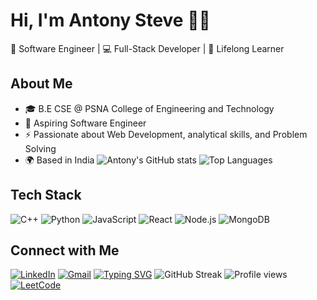 # Hi, I'm Antony Steve 👨‍💻
🚀 Software Engineer | 💻 Full-Stack Developer | 🌱 Lifelong Learner
## About Me
- 🎓 B.E CSE @ PSNA College of Engineering and Technology  
- 💼 Aspiring Software Engineer  
- ⚡ Passionate about Web Development, analytical skills, and Problem Solving  
- 🌍 Based in India
![Antony's GitHub stats](https://github-readme-stats.vercel.app/api?username=AntonySteve&show_icons=true&theme=radical)
![Top Languages](https://github-readme-stats.vercel.app/api/top-langs/?username=AntonySteve&layout=compact&theme=radical)
## Tech Stack
![C++](https://img.shields.io/badge/-C++-00599C?style=flat&logo=cplusplus&logoColor=white)
![Python](https://img.shields.io/badge/-Python-3776AB?style=flat&logo=python&logoColor=white)
![JavaScript](https://img.shields.io/badge/-JavaScript-F7DF1E?style=flat&logo=javascript&logoColor=black)
![React](https://img.shields.io/badge/-React-61DAFB?style=flat&logo=react&logoColor=black)
![Node.js](https://img.shields.io/badge/-Node.js-339933?style=flat&logo=nodedotjs&logoColor=white)
![MongoDB](https://img.shields.io/badge/-MongoDB-47A248?style=flat&logo=mongodb&logoColor=white)
## Connect with Me
[![LinkedIn](https://img.shields.io/badge/-AntonySteve-blue?style=flat&logo=Linkedin&logoColor=white)](https://linkedin.com/in/antony-steve)
[![Gmail](https://img.shields.io/badge/-antonysteve0201@gmail.com-D14836?style=flat&logo=Gmail&logoColor=white)](mailto:antonysteve0201@gmail.com)
[![Typing SVG](https://readme-typing-svg.herokuapp.com?color=%2336BCF7&lines=Software+Engineer;Full+Stack+Developer;Open+Source+Contributor;Lifelong+Learner)](https://git.io/typing-svg)
![GitHub Streak](https://github-readme-streak-stats.herokuapp.com/?user=AntonySteve&theme=radical)
![Profile views](https://komarev.com/ghpvc/?username=AntonySteve&color=brightgreen)
[![LeetCode](https://img.shields.io/badge/LeetCode-FFA116?style=flat&logo=leetcode&logoColor=white)](https://leetcode.com/AntonySteve/)
